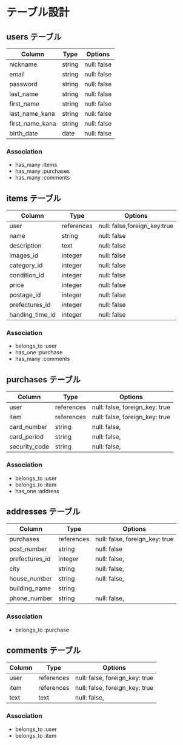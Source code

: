 # テーブル設計

## users テーブル

| Column          | Type   | Options     |
| --------------- | ------ | ----------- |
| nickname        | string | null: false |
| email           | string | null: false |
| password        | string | null: false |
| last_name       | string | null: false |
| first_name      | string | null: false |
| last_name_kana  | string | null: false |
| first_name_kana | string | null: false |
| birth_date      | date   | null: false |

### Association

- has_many :items
- has_many :purchases
- has_many :comments


## items テーブル

| Column          | Type       | Options                      |
| --------------- | ---------- | ---------------------------- |
| user            | references | null: false,foreign_key:true |
| name            | string     | null: false                  |
| description     | text       | null: false                  |
| images_id       | integer    | null: false                  |
| category_id     | integer    | null: false                  |
| condition_id    | integer    | null: false                  |
| price           | integer    | null: false                  |
| postage_id      | integer    | null: false                  |
| prefectures_id  | integer    | null: false                  |
| handing_time_id | integer    | null: false                  |

### Association

- belongs_to :user
- has_one    :purchase
- has_many :comments

## purchases テーブル

| Column         | Type       | Options                        |
| -------------- | ---------- | ------------------------------ |
| user           | references | null: false, foreign_key: true |
| item           | references | null: false, foreign_key: true |
| card_number    | string     | null: false,                   |
| card_period    | string     | null: false,                   |
| security_code  | string     | null: false,                   |

### Association

- belongs_to :user
- belongs_to :item
- has_one    :address


## addresses テーブル

| Column         | Type       | Options                        |
| -------------- | ---------- | ------------------------------ |
| purchases      | references | null: false, foreign_key: true |
| post_number    | string     | null: false                    |
| prefectures_id | integer    | null: false,                   |
| city           | string     | null: false,                   |
| house_number   | string     | null: false,                   |
| building_name  | string     |                                |
| phone_number   | string     | null: false,                   |

### Association

- belongs_to :purchase

## comments テーブル

| Column         | Type       | Options                        |
| -------------- | ---------- | ------------------------------ |
| user           | references | null: false, foreign_key: true |
| item           | references | null: false, foreign_key: true |
| text           | text       | null: false,                   |

### Association

- belongs_to :user
- belongs_to :item
